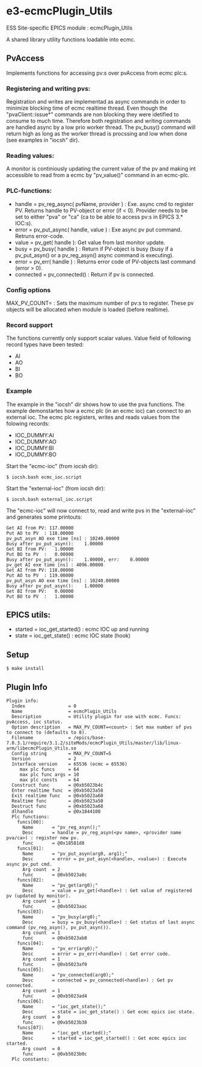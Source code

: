 e3-ecmcPlugin_Utils
======
ESS Site-specific EPICS module : ecmcPlugin_Utils

A shared library utility functions loadable into ecmc.

## PvAccess 
Implements functions for accessing pv:s over pvAccess from ecmc plc:s.

### Registering and writing pvs:
Registration and writes are implementad as async commands in order to minimize blocking time of ecmc realtime thread. Even though the "pvaClient::issue*" commands are non blocking they were idetified to consume to much time. Therefore both registration and writing commands are handled async by a low prio worker thread. The pv_busy() command will return high as long as the worker thread is procssing and low when done (see examples in "iocsh" dir).

### Reading values:
A monitor is continiously updating the current value of the pv and making int accessible to read from a ecmc by "pv_value()" command in an ecmc-plc.

### PLC-functions:
  * handle = pv_reg_async( pvName, provider ) : Exe. async cmd to register PV. Returns handle to PV-object or error (if < 0). Provider needs to be set to either "pva" or "ca" (ca to be able to access pv:s in EPICS 3.* IOC:s).  
  * error  = pv_put_async( handle, value ) : Exe async pv put command.  Retruns error-code.
  * value  = pv_get( handle ): Get value from last monitor update.
  * busy   = pv_busy( handle ) : Return if PV-object is busy (busy if a pv_put_asyn() or a pv_reg_asyn() async command is executing).
  * error  = pv_err( handle ) : Returns error code of PV-objects last command (error > 0).
  * connected = pv_connected(<handle>) : Return if pv is connected.

### Config options
MAX_PV_COUNT=<count> : Sets the maximum number of pv:s to register. These pv objects will be allocated when module is loaded (before realtime).

### Record support
The functions currently only support scalar values. Value field of following record types have been tested:
* AI
* AO
* BI
* BO 

### Example
The example in the "iocsh" dir shows how to use the pva functions. The example demonstartes how a ecmc plc (in an ecmc ioc) can connect to an external ioc. The ecmc plc registers, writes and reads values from the folowing records:
* IOC_DUMMY:AI
* IOC_DUMMY:AO
* IOC_DUMMY:BI
* IOC_DUMMY:BO

Start the "ecmc-ioc" (from iocsh dir):
```
$ iocsh.bash ecmc_ioc.script
```
Start the "external-ioc" (from iocsh dir):
```
$ iocsh.bash external_ioc.script
```

The "ecmc-ioc" will now connect to, read and write pvs in the "external-ioc" and generates some printouts:
```
Get AI from PV: 117.00000
Put AO to PV  : 118.00000
pv_put_asyn AO exe time [ns] : 10240.00000
Busy after pv_put_asyn():    1.00000
Get BI from PV:   1.00000
Put BO to PV  :   0.00000
Busy after pv_put_asyn():    1.00000, err:    0.00000
pv_get AI exe time [ns] : 4096.00000
Get AI from PV: 118.00000
Put AO to PV  : 119.00000
pv_put_asyn AO exe time [ns] : 10240.00000
Busy after pv_put_asyn():    1.00000
Get BI from PV:   0.00000
Put BO to PV  :   1.00000

```

## EPICS utils:
  * started = ioc_get_started() : ecmc IOC up and running
  * state = ioc_get_state()   : ecmc IOC state (hook)

## Setup
```
$ make install
```

## Plugin Info
```
Plugin info: 
  Index                = 0
  Name                 = ecmcPlugin_Utils
  Description          = Utility plugin for use with ecmc. Funcs: pvAccess, ioc status.
  Option description   = MAX_PV_COUNT=<count> : Set max number of pvs to connect to (defaults to 8).
  Filename             = /epics/base-7.0.3.1/require/3.1.2/siteMods/ecmcPlugin_Utils/master/lib/linux-arm/libecmcPlugin_Utils.so
  Config string        = MAX_PV_COUNT=5
  Version              = 2
  Interface version    = 65536 (ecmc = 65536)
     max plc funcs     = 64
     max plc func args = 10
     max plc consts    = 64
  Construct func       = @0xb5023b4c
  Enter realtime func  = @0xb5023a58
  Exit realtime func   = @0xb5023a60
  Realtime func        = @0xb5023a50
  Destruct func        = @0xb5023a68
  dlhandle             = @0x1844100
  Plc functions:
    funcs[00]:
      Name       = "pv_reg_asyn();"
      Desc       = handle = pv_reg_asyn(<pv name>, <provider name pva/ca>) : register new pv.
      func       = @0x18581d8
    funcs[01]:
      Name       = "pv_put_asyn(arg0, arg1);"
      Desc       = error = pv_put_asyn(<handle>, <value>) : Execute async pv_put cmd.
      Arg count  = 2
      func       = @0xb5023a8c
    funcs[02]:
      Name       = "pv_get(arg0);"
      Desc       = value = pv_get(<handle>) : Get value of registered pv (updated by monitor).
      Arg count  = 1
      func       = @0xb5023aac
    funcs[03]:
      Name       = "pv_busy(arg0);"
      Desc       = busy = pv_busy(<handle>) : Get status of last async command (pv_reg_asyn(), pv_put_asyn()).
      Arg count  = 1
      func       = @0xb5023ab8
    funcs[04]:
      Name       = "pv_err(arg0);"
      Desc       = error = pv_err(<handle>) : Get error code.
      Arg count  = 1
      func       = @0xb5023af0
    funcs[05]:
      Name       = "pv_connected(arg0);"
      Desc       = connected = pv_connected(<handle>) : Get pv connected.
      Arg count  = 1
      func       = @0xb5023ad4
    funcs[06]:
      Name       = "ioc_get_state();"
      Desc       = state = ioc_get_state() : Get ecmc epics ioc state.
      Arg count  = 0
      func       = @0xb5023b38
    funcs[07]:
      Name       = "ioc_get_started();"
      Desc       = started = ioc_get_started() : Get ecmc epics ioc started.
      Arg count  = 0
      func       = @0xb5023b0c
  Plc constants:

```
